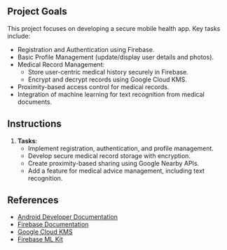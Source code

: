 ## Project Goals
This project focuses on developing a secure mobile health app. Key tasks include:
- Registration and Authentication using Firebase.
- Basic Profile Management (update/display user details and photos).
- Medical Record Management:
  - Store user-centric medical history securely in Firebase.
  - Encrypt and decrypt records using Google Cloud KMS.
- Proximity-based access control for medical records.
- Integration of machine learning for text recognition from medical documents.

## Instructions
1. **Tasks**:
   - Implement registration, authentication, and profile management.
   - Develop secure medical record storage with encryption.
   - Create proximity-based sharing using Google Nearby APIs.
   - Add a feature for medical advice management, including text recognition.

## References
- [Android Developer Documentation](https://developer.android.com/docs/)
- [Firebase Documentation](https://firebase.google.com/docs/)
- [Google Cloud KMS](https://cloud.google.com/kms/docs/)
- [Firebase ML Kit](https://firebase.google.com/docs/ml-kit/recognize-text)

